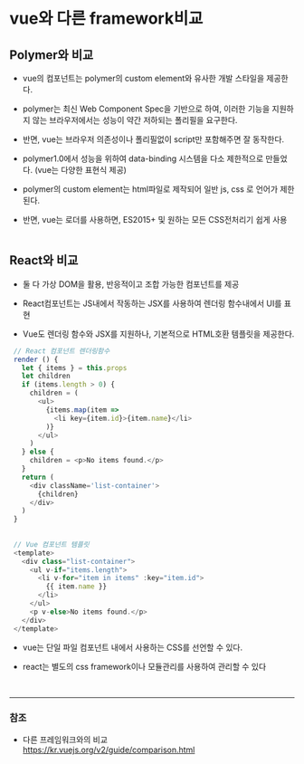 # vue와 다른 framework비교

## Polymer와 비교

* vue의 컴포넌트는 polymer의 custom element와 유사한 개발 스타일을 제공한다.

* polymer는 최신 Web Component Spec을 기반으로 하여, 이러한 기능을 지원하지 않는 브라우저에서는 성능이 약간 저하되는 폴리필을 요구한다.

* 반면, vue는 브라우저 의존성이나 폴리필없이 script만 포함해주면 잘 동작한다.

* polymer1.0에서 성능을 위하여 data-binding 시스템을 다소 제한적으로 만들었다. (vue는 다양한 표현식 제공)

* polymer의 custom element는 html파일로 제작되어 일반 js, css 로 언어가 제한된다.

* 반면, vue는 로더를 사용하면, ES2015+ 및 원하는 모든 CSS전처리기 쉽게 사용
<br><br>

## React와 비교

* 둘 다 가상 DOM을 활용, 반응적이고 조합 가능한 컴포넌트를 제공 
 
* React컴포넌트는 JS내에서 작동하는 JSX를 사용하여 렌더링 함수내에서 UI를 표현

* Vue도 렌더링 함수와 JSX를 지원하나, 기본적으로 HTML호환 템플릿을 제공한다.

```js 
 // React 컴포넌트 렌더링함수
 render () {
   let { items } = this.props
   let children
   if (items.length > 0) {
     children = (
       <ul>
         {items.map(item =>
           <li key={item.id}>{item.name}</li>
         )}
       </ul>
     )
   } else {
     children = <p>No items found.</p>
   }
   return (
     <div className='list-container'>
       {children}
     </div>
   )
 }
 
 
 // Vue 컴포넌트 템플릿
 <template>
   <div class="list-container">
     <ul v-if="items.length">
       <li v-for="item in items" :key="item.id">
         {{ item.name }}
       </li>
     </ul>
     <p v-else>No items found.</p>
   </div>
 </template>
```

* vue는 단일 파일 컴포넌트 내에서 사용하는 CSS를 선언할 수 있다.

* react는 별도의 css framework이나 모듈관리를 사용하여 관리할 수 있다
<br>
 
***

### 참조

* 다른 프레임워크와의 비교<br>
  <https://kr.vuejs.org/v2/guide/comparison.html>


